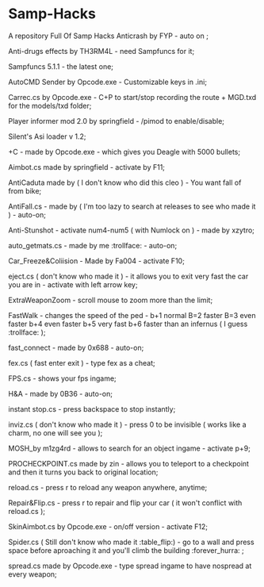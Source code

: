 # Samp-Hacks
A repository Full Of Samp Hacks
Anticrash by FYP - auto on ;

Anti-drugs effects by TH3RM4L - need Sampfuncs for it;

Sampfuncs 5.1.1 - the latest one;

AutoCMD Sender by Opcode.exe - Customizable keys in .ini;

Carrec.cs by Opcode.exe - C+P to start/stop recording the route + MGD.txd for the models/txd folder;

Player informer mod 2.0 by springfield - /pimod to enable/disable;

Silent's Asi loader v 1.2;

+C - made by Opcode.exe - which gives you Deagle with 5000 bullets;

Aimbot.cs made by springfield - activate by F11;

AntiCaduta made by ( I don't know who did this cleo ) - You want fall of from bike;

AntiFall.cs - made by ( I'm too lazy to search at releases to see who made it ) - auto-on;

Anti-Stunshot - activate num4-num5 ( with Numlock on ) - made by xzytro;

auto_getmats.cs - made by me  :trollface: - auto-on;

Car_Freeze&Coliision - Made by Fa004 - activate F10;

eject.cs ( don't know who made it ) - it allows you to exit very fast the car you are in - activate with left arrow key;

ExtraWeaponZoom - scroll mouse to zoom more than the limit;

FastWalk - changes the speed of the ped - b+1 normal B=2 faster B=3 even faster b+4 even faster b+5 very fast b+6 faster than an infernus ( I guess  :trollface: );

fast_connect - made by 0x688 - auto-on;

fex.cs ( fast enter exit ) - type fex as a cheat;

FPS.cs - shows your fps ingame;

H&A - made by 0B36 - auto-on;

instant stop.cs - press backspace to stop instantly;

inviz.cs ( don't know who made it ) - press 0 to be invisible ( works like a charm, no one will see you );

MOSH_by m1zg4rd - allows to search for an object ingame - activate p+9;

PROCHECKPOINT.cs made by zin - allows you to teleport to a checkpoint and then it turns you back to original location;

reload.cs - press r to reload any weapon anywhere, anytime;

Repair&Flip.cs - press r to repair and flip your car ( it won't conflict with reload.cs );

SkinAimbot.cs by Opcode.exe - on/off version - activate F12;

Spider.cs ( Still don't know who made it  :table_flip:) - go to a wall and press space before aproaching it and you'll climb the building :forever_hurra: ;

spread.cs made by Opcode.exe - type spread ingame to have nospread at every weapon;
